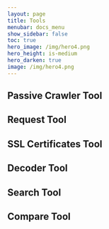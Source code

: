 ```yaml
---
layout: page
title: Tools
menubar: docs_menu
show_sidebar: false
toc: true
hero_image: /img/hero4.png
hero_height: is-medium
hero_darken: true
image: /img/hero4.png
---
```


## **Passive Crawler Tool**

## **Request Tool**

## **SSL Certificates Tool**

## **Decoder Tool**

## **Search Tool**

## **Compare Tool**
